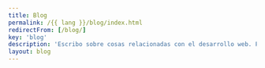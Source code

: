 ```yaml
---
title: Blog
permalink: /{{ lang }}/blog/index.html
redirectFrom: [/blog/]
key: 'blog'
description: 'Escribo sobre cosas relacionadas con el desarrollo web. Proyectos, enfoques y observaciones, cosas que he aprendido o que considero importantes.'
layout: blog
---
```

